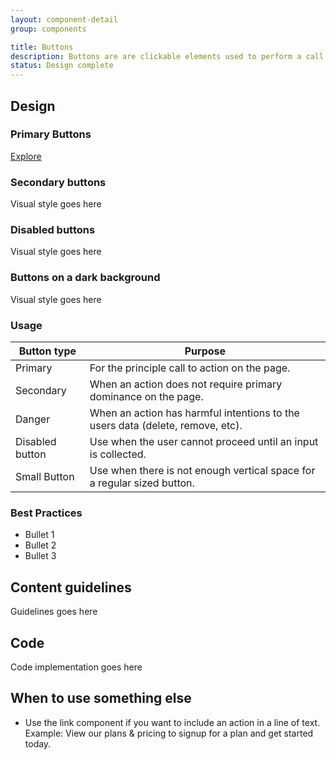 ```yaml
---
layout: component-detail
group: components

title: Buttons
description: Buttons are are clickable elements used to perform a call to action.
status: Design complete
---
```


## Design

### Primary Buttons
<div class="u-margin-bottom-double"><a href="{{ "/design-principles.html" | prepend: site.baseurl }}" class="c-btn">Explore</a></div>

### Secondary buttons
Visual style goes here  

### Disabled buttons
Visual style goes here  

### Buttons on a dark background
Visual style goes here  

### Usage

| Button type     | Purpose                                                                          |
| --------------- |----------------------------------------------------------------------------------|
| Primary         | For the principle call to action on the page.                                    |
| Secondary       | When an action does not require primary dominance on the page.                   |
| Danger          | When an action has harmful intentions to the users data (delete, remove, etc).   |
| Disabled button | Use when the user cannot proceed until an input is collected.                    |
| Small Button    | Use when there is not enough vertical space for a regular sized button.          |

### Best Practices
* Bullet 1
* Bullet 2
* Bullet 3

## Content guidelines
Guidelines goes here

## Code
Code implementation goes here

## When to use something else
* Use the link component if you want to include an action in a line of text. Example: View our plans & pricing to signup for a plan and get started today. 
